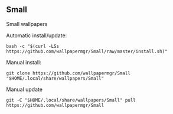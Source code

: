 ## Small
  
Small wallpapers  
  
Automatic install/update:
  
```shell
bash -c "$(curl -LSs https://github.com/wallpapermgr/Small/raw/master/install.sh)"
```
  
Manual install:
  
```shell
git clone https://github.com/wallpapermgr/Small "$HOME/.local/share/wallpapers/Small"
```
  
Manual update
  
```shell
git -C "$HOME/.local/share/wallpapers/Small" pull https://github.com/wallpapermgr/Small  
```
